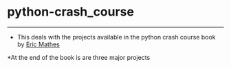# python-crash_course
-----
- This deals with the projects available in the python crash course book by [Eric Mathes](https://www.amazon.com/Python-Crash-Course-Eric-Matthes/dp/1718502702)

*At the end of the book is are three major projects
